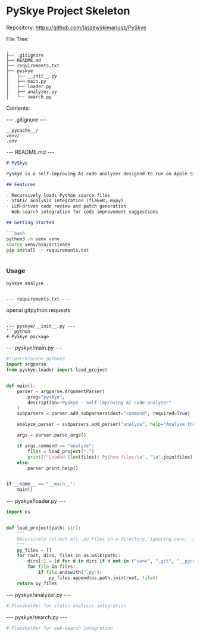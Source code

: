 # PySkye Project Skeleton

Repository: https://github.com/laszewskimariusz/PySkye

File Tree:

```
.
├── .gitignore
├── README.md
├── requirements.txt
├── pyskye
│   ├── __init__.py
│   ├── main.py
│   ├── loader.py
│   ├── analyzer.py
│   └── search.py
```

Contents:

--- .gitignore ---

```
__pycache__/
venv/
.env
```

--- README.md ---

````markdown
# PySkye

PySkye is a self-improving AI code analyzer designed to run on Apple Silicon (M1/M2).

## Features

- Recursively loads Python source files
- Static analysis integration (flake8, mypy)
- LLM-driven code review and patch generation
- Web-search integration for code improvement suggestions

## Getting Started

```bash
python3 -m venv venv
source venv/bin/activate
pip install -r requirements.txt
```
````

### Usage

```bash
pyskye analyze .
```

```

--- requirements.txt ---
```

openai
gitpython
requests

````

--- pyskye/__init__.py ---
```python
# PySkye package
````

--- pyskye/main.py ---

```python
#!/usr/bin/env python3
import argparse
from pyskye.loader import load_project


def main():
    parser = argparse.ArgumentParser(
        prog="pyskye",
        description="PySkye - Self-improving AI code analyzer"
    )
    subparsers = parser.add_subparsers(dest="command", required=True)

    analyze_parser = subparsers.add_parser("analyze", help="Analyze the project code")

    args = parser.parse_args()

    if args.command == "analyze":
        files = load_project(".")
        print(f"Loaded {len(files)} Python files:\n", "\n".join(files))
    else:
        parser.print_help()


if __name__ == "__main__":
    main()
```

--- pyskye/loader.py ---

```python
import os


def load_project(path: str):
    """
    Recursively collect all .py files in a directory, ignoring venv, .git, and __pycache__.
    """
    py_files = []
    for root, dirs, files in os.walk(path):
        dirs[:] = [d for d in dirs if d not in ("venv", ".git", "__pycache__")]
        for file in files:
            if file.endswith(".py"):
                py_files.append(os.path.join(root, file))
    return py_files
```

--- pyskye/analyzer.py ---

```python
# Placeholder for static analysis integration
```

--- pyskye/search.py ---

```python
# Placeholder for web-search integration
```
